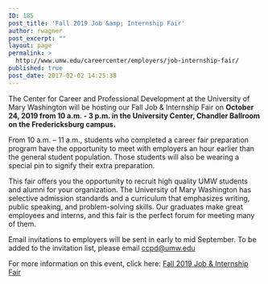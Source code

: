 ```yaml
---
ID: 185
post_title: 'Fall 2019 Job &amp; Internship Fair'
author: rwagner
post_excerpt: ""
layout: page
permalink: >
  http://www.umw.edu/careercenter/employers/job-internship-fair/
published: true
post_date: 2017-02-02 14:25:38
---
```

The Center for Career and Professional Development at the University of Mary Washington will be hosting our Fall Job &amp; Internship Fair on <b>October 24, 2019 from 10 a.m. - 3 p.m. in the University Center, Chandler Ballroom on the Fredericksburg campus.</b>

From 10 a.m. – 11 a.m., students who completed a career fair preparation program have the opportunity to meet with employers an hour earlier than the general student population. Those students will also be wearing a special pin to signify their extra preparation.

This fair offers you the opportunity to recruit high quality UMW students and alumni for your organization. The University of Mary Washington has selective admission standards and a curriculum that emphasizes writing, public speaking, and problem-solving skills. Our graduates make great employees and interns, and this fair is the perfect forum for meeting many of them.

Email invitations to employers will be sent in early to mid September. To be added to the invitation list, please email ccpd@umw.edu

For more information on this event, click here: <a href="https://app.joinhandshake.com/career_fairs/11917/employer_preview?token=VvQrhjteIhdkTehntS9K2ZplktGCFB-Prbv835oJY7KjshDjno_7ig">Fall 2019 Job &amp; Internship Fair</a>